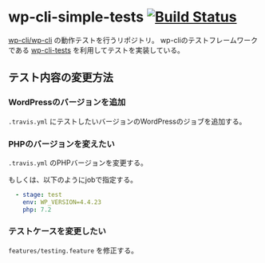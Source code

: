 # wp-cli-simple-tests [![Build Status](https://travis-ci.com/takumakume/wp-cli-simple-tests.svg?branch=master)](https://travis-ci.com/takumakume/wp-cli-simple-tests)

[wp-cli/wp-cli](https://github.com/wp-cli/wp-cli) の動作テストを行うリポジトリ。
wp-cliのテストフレームワークである [wp-cli-tests](https://github.com/wp-cli/wp-cli-tests) を利用してテストを実装している。

## テスト内容の変更方法

### WordPressのバージョンを追加

`.travis.yml` にテストしたいバージョンのWordPressのジョブを追加する。

### PHPのバージョンを変えたい

`.travis.yml` のPHPバージョンを変更する。

もしくは、以下のようにjobで指定する。

```yml
  - stage: test
    env: WP_VERSION=4.4.23
    php: 7.2
```

### テストケースを変更したい

`features/testing.feature` を修正する。
